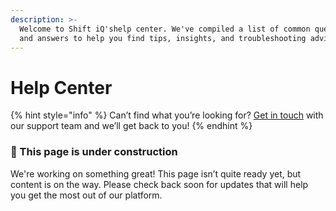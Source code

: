 ```yaml
---
description: >-
  Welcome to Shift iQ'shelp center. We've compiled a list of common questions
  and answers to help you find tips, insights, and troubleshooting advice.
---
```


# Help Center

{% hint style="info" %}
Can’t find what you’re looking for? [Get in touch](https://gitbook.com/docs/help-center/further-help/how-do-i-contact-support) with our support team and we’ll get back to you!
{% endhint %}

### 🚧 This p**age is under construction**

We're working on something great! This page isn’t quite ready yet, but content is on the way. Please check back soon for updates that will help you get the most out of our platform.
